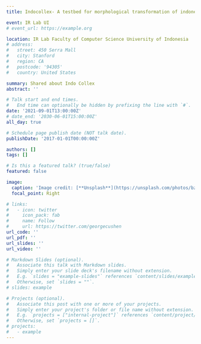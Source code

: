 ```yaml
---
title: Indocollex- A testbed for morphological transformation of indonesian word colloquialism

event: IR Lab UI
# event_url: https://example.org

location: IR Lab Faculty of Computer Science University of Indonesia
# address:
#   street: 450 Serra Mall
#   city: Stanford
#   region: CA
#   postcode: '94305'
#   country: United States

summary: Shared about Indo Collex
abstract: ''

# Talk start and end times.
#   End time can optionally be hidden by prefixing the line with `#`.
date: '2021-09-01T13:00:00Z'
# date_end: '2030-06-01T15:00:00Z'
all_day: true

# Schedule page publish date (NOT talk date).
publishDate: '2017-01-01T00:00:00Z'

authors: []
tags: []

# Is this a featured talk? (true/false)
featured: false

image:
  caption: 'Image credit: [**Unsplash**](https://unsplash.com/photos/bzdhc5b3Bxs)'
  focal_point: Right

# links:
#   - icon: twitter
#     icon_pack: fab
#     name: Follow
#     url: https://twitter.com/georgecushen
url_code: ''
url_pdf: ''
url_slides: ''
url_video: ''

# Markdown Slides (optional).
#   Associate this talk with Markdown slides.
#   Simply enter your slide deck's filename without extension.
#   E.g. `slides = "example-slides"` references `content/slides/example-slides.md`.
#   Otherwise, set `slides = ""`.
# slides: example 

# Projects (optional).
#   Associate this post with one or more of your projects.
#   Simply enter your project's folder or file name without extension.
#   E.g. `projects = ["internal-project"]` references `content/project/deep-learning/index.md`.
#   Otherwise, set `projects = []`.
# projects:
#   - example
---
```


  <!-- {{% callout note %}}
  Click on the **Slides** button above to view the built-in slides feature.
  {{% /callout %}}

  Slides can be added in a few ways:

  - **Create** slides using Wowchemy's [_Slides_](https://wowchemy.com/docs/managing-content/#create-slides) feature and link using `slides` parameter in the front matter of the talk file
  - **Upload** an existing slide deck to `static/` and link using `url_slides` parameter in the front matter of the talk file
  - **Embed** your slides (e.g. Google Slides) or presentation video on this page using [shortcodes](https://wowchemy.com/docs/writing-markdown-latex/).

  Further event details, including [page elements](https://wowchemy.com/docs/writing-markdown-latex/) such as image galleries, can be added to the body of this page. -->
